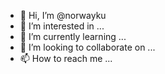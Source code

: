 - 👋 Hi, I’m @norwayku
- 👀 I’m interested in ...
- 🌱 I’m currently learning ...
- 💞️ I’m looking to collaborate on ...
- 📫 How to reach me ...

<!---
norwayku/norwayku is a ✨ special ✨ repository because its `README.md` (this file) appears on your GitHub profile.
You can click the Preview link to take a look at your changes.
--->
